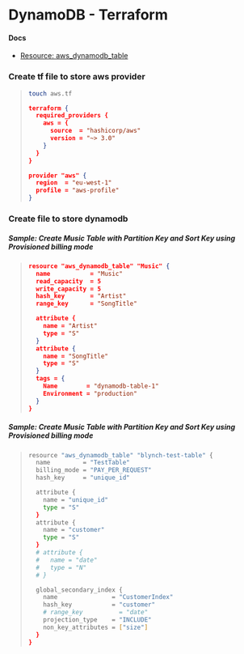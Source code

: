 # DynamoDB - Terraform

#### Docs

- [Resource: aws_dynamodb_table](https://registry.terraform.io/providers/hashicorp/aws/latest/docs/resources/dynamodb_table)

### Create tf file to store aws provider

> ```bash
> touch aws.tf
> ```
> 
> ```json
> terraform {
>   required_providers {
>     aws = {
>       source  = "hashicorp/aws"
>       version = "~> 3.0"
>     }
>   }
> }
> 
> provider "aws" {
>   region  = "eu-west-1"
>   profile = "aws-profile"
> }
> ```



### Create file to store dynamodb 

##### Sample: Create Music Table with Partition Key and Sort Key using Provisioned billing mode

> ```json
> resource "aws_dynamodb_table" "Music" {
>   name           = "Music"
>   read_capacity  = 5
>   write_capacity = 5
>   hash_key       = "Artist"
>   range_key      = "SongTitle"
> 
>   attribute {
>     name = "Artist"
>     type = "S"
>   }
>   attribute {
>     name = "SongTitle"
>     type = "S"
>   }
>   tags = {
>     Name        = "dynamodb-table-1"
>     Environment = "production"
>   }
> }
> ```

##### Sample: Create Music Table with Partition Key and Sort Key using Provisioned billing mode

> ```bash
> resource "aws_dynamodb_table" "blynch-test-table" {
>   name         = "TestTable"
>   billing_mode = "PAY_PER_REQUEST"
>   hash_key     = "unique_id"
> 
>   attribute {
>     name = "unique_id"
>     type = "S"
>   }
>   attribute {
>     name = "customer"
>     type = "S"
>   }
>   # attribute {
>   #   name = "date"
>   #   type = "N"
>   # }
> 
>   global_secondary_index {
>     name               = "CustomerIndex"
>     hash_key           = "customer"
>     # range_key          = "date"
>     projection_type    = "INCLUDE"
>     non_key_attributes = ["size"]
>   }
> }
> ```

